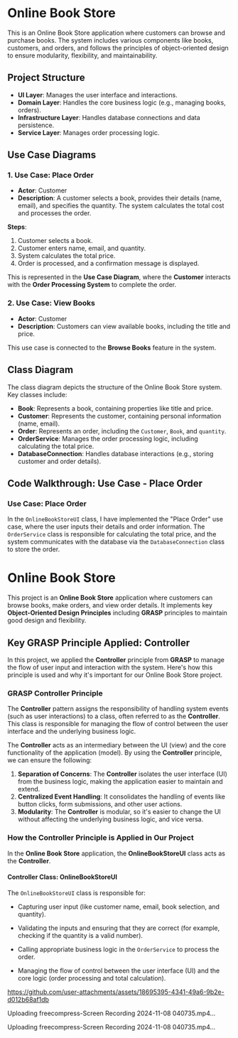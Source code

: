 # Online Book Store

This is an Online Book Store application where customers can browse and purchase books. The system includes various components like books, customers, and orders, and follows the principles of object-oriented design to ensure modularity, flexibility, and maintainability.

## Project Structure

- **UI Layer**: Manages the user interface and interactions.
- **Domain Layer**: Handles the core business logic (e.g., managing books, orders).
- **Infrastructure Layer**: Handles database connections and data persistence.
- **Service Layer**: Manages order processing logic.

## Use Case Diagrams

### 1. **Use Case: Place Order**
   - **Actor**: Customer
   - **Description**: A customer selects a book, provides their details (name, email), and specifies the quantity. The system calculates the total cost and processes the order.

   **Steps**:
   1. Customer selects a book.
   2. Customer enters name, email, and quantity.
   3. System calculates the total price.
   4. Order is processed, and a confirmation message is displayed.

   This is represented in the **Use Case Diagram**, where the **Customer** interacts with the **Order Processing System** to complete the order.

### 2. **Use Case: View Books**
   - **Actor**: Customer
   - **Description**: Customers can view available books, including the title and price.

   This use case is connected to the **Browse Books** feature in the system.

## Class Diagram

The class diagram depicts the structure of the Online Book Store system. Key classes include:

- **Book**: Represents a book, containing properties like title and price.
- **Customer**: Represents the customer, containing personal information (name, email).
- **Order**: Represents an order, including the `Customer`, `Book`, and `quantity`.
- **OrderService**: Manages the order processing logic, including calculating the total price.
- **DatabaseConnection**: Handles database interactions (e.g., storing customer and order details).

## Code Walkthrough: Use Case - Place Order

### **Use Case: Place Order**
In the `OnlineBookStoreUI` class, I have implemented the "Place Order" use case, where the user inputs their details and order information. The `OrderService` class is responsible for calculating the total price, and the system communicates with the database via the `DatabaseConnection` class to store the order.

# Online Book Store

This project is an **Online Book Store** application where customers can browse books, make orders, and view order details. It implements key **Object-Oriented Design Principles** including **GRASP** principles to maintain good design and flexibility.

## Key GRASP Principle Applied: **Controller**

In this project, we applied the **Controller** principle from **GRASP** to manage the flow of user input and interaction with the system. Here's how this principle is used and why it's important for our Online Book Store project.

### **GRASP Controller Principle**

The **Controller** pattern assigns the responsibility of handling system events (such as user interactions) to a class, often referred to as the **Controller**. This class is responsible for managing the flow of control between the user interface and the underlying business logic. 

The **Controller** acts as an intermediary between the UI (view) and the core functionality of the application (model). By using the **Controller** principle, we can ensure the following:

1. **Separation of Concerns**: The **Controller** isolates the user interface (UI) from the business logic, making the application easier to maintain and extend.
2. **Centralized Event Handling**: It consolidates the handling of events like button clicks, form submissions, and other user actions.
3. **Modularity**: The **Controller** is modular, so it's easier to change the UI without affecting the underlying business logic, and vice versa.

### **How the Controller Principle is Applied in Our Project**

In the **Online Book Store** application, the **OnlineBookStoreUI** class acts as the **Controller**.

#### **Controller Class: OnlineBookStoreUI**

The `OnlineBookStoreUI` class is responsible for:
- Capturing user input (like customer name, email, book selection, and quantity).


- Validating the inputs and ensuring that they are correct (for example, checking if the quantity is a valid number).
- Calling appropriate business logic in the `OrderService` to process the order.
- Managing the flow of control between the user interface (UI) and the core logic (order processing and total calculation).

https://github.com/user-attachments/assets/18695395-4341-49a6-9b2e-d012b68af1db

Uploading freecompress-Screen Recording 2024-11-08 040735.mp4…

Uploading freecompress-Screen Recording 2024-11-08 040735.mp4…


